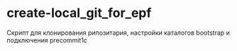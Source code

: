 # create-local_git_for_epf
Скрипт для клонирования рипозитария,  настройки каталогов bootstrap и подключения precommit1c
